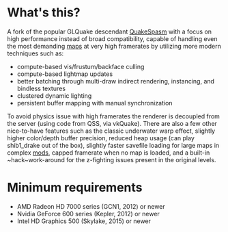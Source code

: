 # What's this?
A fork of the popular GLQuake descendant [QuakeSpasm](https://sourceforge.net/projects/quakespasm/) with a focus on high performance instead of broad compatibility, capable of handling even the most demanding [maps](https://www.quaddicted.com/reviews/ter_shibboleth_drake_redux.html) at very high framerates by utilizing more modern techniques such as:
- compute-based vis/frustum/backface culling
- compute-based lightmap updates
- better batching through multi-draw indirect rendering, instancing, and bindless textures
- clustered dynamic lighting
- persistent buffer mapping with manual synchronization

To avoid physics issue with high framerates the renderer is decoupled from the server (using code from QSS, via vkQuake). There are also a few other nice-to-have features such as the classic underwater warp effect, slightly higher color/depth buffer precision, reduced heap usage (can play shib1_drake out of the box), slightly faster savefile loading for large maps in complex [mods](https://www.moddb.com/mods/arcane-dimensions), capped framerate when no map is loaded, and a built-in ~hack~work-around for the z-fighting issues present in the original levels.

# Minimum requirements
- AMD Radeon HD 7000 series (GCN1, 2012) or newer
- Nvidia GeForce 600 series (Kepler, 2012) or newer
- Intel HD Graphics 500 (Skylake, 2015) or newer
